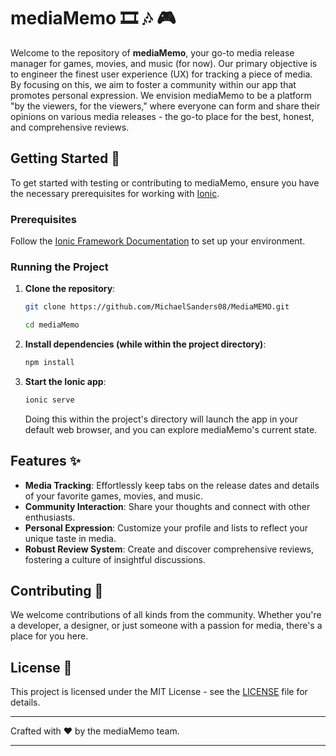 # mediaMemo :film_strip: :notes: :video_game:

Welcome to the repository of **mediaMemo**, your go-to media release manager for games, movies, and music (for now). Our primary objective is to engineer the finest user experience (UX) for tracking a piece of media. By focusing on this, we aim to foster a community within our app that promotes personal expression. We envision mediaMemo to be a platform "by the viewers, for the viewers," where everyone can form and share their opinions on various media releases - the go-to place for the best, honest, and comprehensive reviews.

## Getting Started :rocket:

To get started with testing or contributing to mediaMemo, ensure you have the necessary prerequisites for working with [Ionic](https://ionicframework.com/docs/).

### Prerequisites


Follow the <a href="https://ionicframework.com/docs/intro/environment" target="_blank">Ionic Framework Documentation</a> to set up your environment.

### Running the Project

1. **Clone the repository**:

   ```bash
   git clone https://github.com/MichaelSanders08/MediaMEMO.git

   cd mediaMemo
   ```

2. **Install dependencies (while within the project directory)**:

   ```bash
   npm install
   ```

3. **Start the Ionic app**:

   ```bash
   ionic serve
   ```

   Doing this within the project's directory will launch the app in your default web browser, and you can explore mediaMemo's current state.

## Features :sparkles:

- **Media Tracking**: Effortlessly keep tabs on the release dates and details of your favorite games, movies, and music.
- **Community Interaction**: Share your thoughts and connect with other enthusiasts.
- **Personal Expression**: Customize your profile and lists to reflect your unique taste in media.
- **Robust Review System**: Create and discover comprehensive reviews, fostering a culture of insightful discussions.

## Contributing :handshake:

We welcome contributions of all kinds from the community. Whether you're a developer, a designer, or just someone with a passion for media, there's a place for you here.

## License :page_facing_up:

This project is licensed under the MIT License - see the [LICENSE](LICENSE) file for details.

---

Crafted with :heart: by the mediaMemo team.

---
